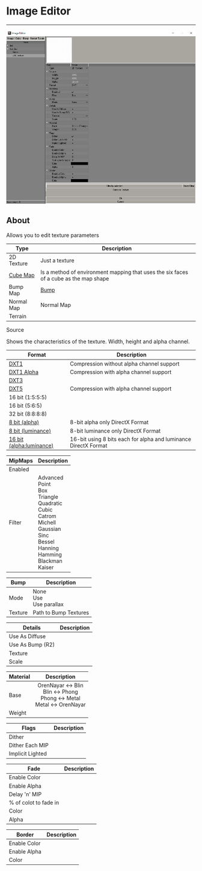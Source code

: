 # Image Editor

___

![image-editor centered](./images/image-editor.png)

## About

Allows you to edit texture parameters

| Type | Description |
|---|---|
| 2D Texture | Just a texture |
| [Cube Map](https://en.wikipedia.org/wiki/Cube_mapping) | Is a method of environment mapping that uses the six faces of a cube as the map shape |
| Bump Map | [Bump](https://en.wikipedia.org/wiki/Bump_mapping) |
| Normal Map | Normal Map |
| Terrain |  |

Source

Shows the characteristics of the texture. Width, height and alpha channel.

| Format | Description |
|---|---|
| [DXT1](https://www.fsdeveloper.com/wiki/index.php?title=DXT_compression_explained#DXT1) | Compression without alpha channel support |
| [DXT1 Alpha](https://www.fsdeveloper.com/wiki/index.php?title=DXT_compression_explained#DXT1_with_alpha) | Compression with alpha channel support |
| [DXT3](https://www.fsdeveloper.com/wiki/index.php?title=DXT_compression_explained#DXT3) |  |
| [DXT5](https://www.fsdeveloper.com/wiki/index.php?title=DXT_compression_explained#DXT5) | Compression with alpha channel support |
| 16 bit (1:5:5:5) |  |
| 16 bit (5:6:5) |  |
| 32 bit (8:8:8:8) |  |
| [8 bit (alpha)](https://learn.microsoft.com/en-us/windows/win32/direct3d9/d3dformat) | 8-bit alpha only DirectX Format |
| [8 bit (luminance)](https://learn.microsoft.com/en-us/windows/win32/direct3d9/d3dformat) | 8-bit luminance only DirectX Format |
| [16 bit (alpha:luminance)](https://learn.microsoft.com/en-us/windows/win32/direct3d9/d3dformat) | 16-bit using 8 bits each for alpha and luminance DirectX Format |

| MipMaps | Description |
|---|---|
| Enabled |  |
| Filter | Advanced<br> Point<br> Box<br> Triangle<br> Quadratic<br> Cubic<br> Catrom<br> Michell<br> Gaussian<br> Sinc<br> Bessel<br> Hanning<br> Hamming<br> Blackman<br> Kaiser |

| Bump | Description |
|---|---|
| Mode | None<br> Use<br> Use parallax |
| Texture | Path to Bump Textures |

| Details | Description |
|---|---|
| Use As Diffuse |  |
| Use As Bump (R2) |  |
| Texture |  |
| Scale |  |

| Material | Description |
|---|:---:|
| Base | OrenNayar <-> Blin<br> Blin <-> Phong<br> Phong <-> Metal<br> Metal <-> OrenNayar |
| Weight |  |

| Flags | Description |
|---|---|
| Dither |  |
| Dither Each MIP |  |
| Implicit Lighted |  |

| Fade | Description |
|---|---|
| Enable Color |  |
| Enable Alpha |  |
| Delay 'n' MIP |  |
| % of colot to fade in  |  |
| Color |  |
| Alpha |  |

| Border | Description |
|---|---|
| Enable Color |  |
| Enable Alpha |  |
| Color |  |
